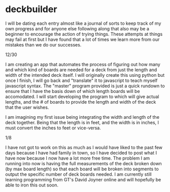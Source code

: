# deckbuilder

I will be dating each entry almost like a journal of sorts to keep track of my own progress and for anyone else following 
along that also may be a beginner to encourage the action of trying things. These attempts at things may fail at first but I have found that a lot of times we learn more from our mistakes than we do our successes.

12/30 

I am creating an app that automates the process of figuring out how many and which kind of boards are needed for a deck
from just the length and width of the intended deck itself. I will originally create this using python but once I finish, I
will go back and "translate" it to javascript to teach myself javascript syntax. The "master" program provided is just a quick 
rundown to ensure that I have the basis down of which length boards will be accomodated. I will start developing the program
to which will give actual lengths, and the # of boards to provide the length and width of the deck that the user wishes.

I am imagining my first issue being integrating the width and length of the deck together. Being that the length is in feet,
and the width is in inches, I must convert the inches to feet or vice-versa. 

1/8

I have not got to work on this as much as I would have liked to the past few days because I have had family in town, so I have 
decided to post what I have now because I now have a lot more free time. The problem I am running into now is having the full 
measurements of the deck broken down (by max board length) so that each board will be broken into segments to output the 
specific number of deck boards needed. I am currently still learning programming from GT's David Joyner online and will
hopefully be able to iron this out soon.
